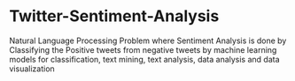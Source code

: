 # Twitter-Sentiment-Analysis
 Natural Language Processing Problem where Sentiment Analysis is done by Classifying the Positive tweets from negative tweets by machine learning models for classification, text mining, text analysis, data analysis and data visualization
